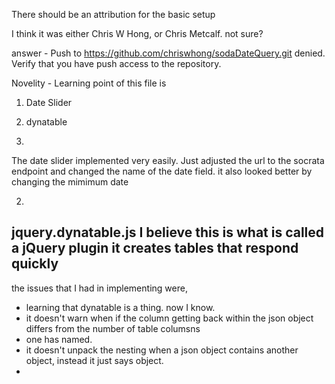 There should be an attribution for the basic setup

I think it was either Chris W Hong, or Chris Metcalf.  not sure?

answer - 
Push to https://github.com/chriswhong/sodaDateQuery.git denied. Verify that you have push access to the repository.

Novelity - Learning point of this file is 
1) Date Slider
2) dynatable

1)
The date slider implemented very easily.
Just adjusted the url to the socrata endpoint
and changed the name of the date field.
it also looked better by changing the mimimum date

2)
jquery.dynatable.js
I believe this is what is called a jQuery plugin
it creates tables that respond quickly
--
the issues that I had in implementing were,
- learning that dynatable is a thing.   now I know.
- it doesn't warn when if the column getting back within the json object differs from the number of table columsns
- one has named.
- it doesn't unpack the nesting when a json object contains another object, instead it just says object.
- 

